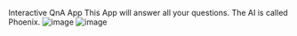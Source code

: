 Interactive QnA App
This App will answer all your questions. The AI is called Phoenix.
![image](https://github.com/user-attachments/assets/ab2d57a6-c063-4685-b2f3-8b931fb83aa9)
![image](https://github.com/user-attachments/assets/014dcf4d-7360-474e-9bfe-0ac8a3b36e48)
